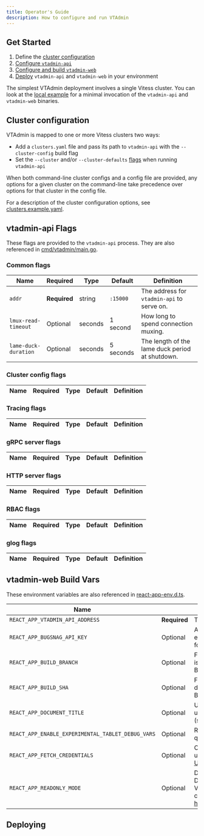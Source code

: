 ```yaml
---
title: Operator's Guide
description: How to configure and run VTAdmin
---
```


## Get Started

1. Define the [cluster configuration](#cluster-configuration)
1. [Configure `vtadmin-api`](#vtadmin-api-flags)
1. [Configure and build `vtadmin-web`](#vtadmin-web-build-vars)
1. [Deploy](#deploying) `vtadmin-api` and `vtadmin-web` in your environment

The simplest VTAdmin deployment involves a single Vitess cluster. You can look
at the [local example](https://github.com/vitessio/vitess/blob/main/examples/local/scripts/vtadmin-up.sh) for a
minimal invocation of the `vtadmin-api` and `vtadmin-web` binaries.

## Cluster configuration

VTAdmin is mapped to one or more Vitess clusters two ways:

- Add a `clusters.yaml` file and pass its path to `vtadmin-api` with the `--cluster-config` build flag
- Set the `--cluster` and/or `--cluster-defaults` [flags](#vtadmin-api-flags) when running `vtadmin-api`

When both command-line cluster configs and a config file are provided, any options for a given cluster on the command-line take precedence over options for that cluster in the config file. 

For a description of the cluster configuration options, see [clusters.example.yaml](https://github.com/vitessio/vitess/blob/main/doc/vtadmin/clusters.yaml).


## vtadmin-api Flags

These flags are provided to the `vtadmin-api` process. They are also referenced in [cmd/vtadmin/main.go](https://github.com/vitessio/vitess/blob/main/go/cmd/vtadmin/main.go).

### Common flags

| Name | Required | Type | Default | Definition |
| -------- | --------- | --------- | --------- |--------- |
| `addr` | **Required** | string | `:15000` | The address for `vtadmin-api` to serve on. |
| `lmux-read-timeout` | Optional | seconds | 1 second | How long to spend connection muxing. | 
| `lame-duck-duration` | Optional | seconds | 5 seconds | The length of the lame duck period at shutdown. |

### Cluster config flags

| Name | Required | Type | Default | Definition |
| -------- | --------- | --------- | --------- |--------- |

### Tracing flags

| Name | Required | Type | Default | Definition |
| -------- | --------- | --------- | --------- |--------- |

### gRPC server flags

| Name | Required | Type | Default | Definition |
| -------- | --------- | --------- | --------- |--------- |

### HTTP server flags

| Name | Required | Type | Default | Definition |
| -------- | --------- | --------- | --------- |--------- |

### RBAC flags

| Name | Required | Type | Default | Definition |
| -------- | --------- | --------- | --------- |--------- |

### glog flags

| Name | Required | Type | Default | Definition |
| -------- | --------- | --------- | --------- |--------- |

## vtadmin-web Build Vars 

These environment variables are also referenced in [react-app-env.d.ts](https://github.com/vitessio/vitess/blob/main/web/vtadmin/src/react-app-env.d.ts).

| Name | | Definition |
| -------- | --------- | --------- |
| `REACT_APP_VTADMIN_API_ADDRESS` | **Required** | The full address of `vtadmin-api`'s HTTP interface. Example: "http://127.0.0.1:12345" |
| `REACT_APP_BUGSNAG_API_KEY` | Optional | An API key for https://bugsnag.com, for those using Bugsnag to capture client-side errors. If defined, the [@bugsnag/js](https://www.npmjs.com/package/@bugsnag/js) client will be initialized. Your Bugsnag API key can be found in your Bugsnag Project Settings. | 
| `REACT_APP_BUILD_BRANCH` | Optional | For debugging purposes. The branch that was used to build `vtadmin-web`. If defined, this is displayed on the Debug page. When `REACT_APP_BUGSNAG_API_KEY` is also defined, Bugsnag errors will be annotated with the branch. | 
| `REACT_APP_BUILD_SHA` | Optional | For debugging purposes. The SHA that was used to build `vtadmin-web`. If defined, this is displayed on the Debug page. When `REACT_APP_BUGSNAG_API_KEY` is also defined, Bugsnag errors will be annotated with the SHA.  | 
| `REACT_APP_DOCUMENT_TITLE` | Optional | Used for the document.title property. The default is "VTAdmin". Overriding this can be useful to differentiate between multiple VTAdmin deployments, e.g., "VTAdmin (staging)". |
| `REACT_APP_ENABLE_EXPERIMENTAL_TABLET_DEBUG_VARS` | Optional | Recommended. Defaults to "false". When "true", enables front-end components that query vtadmin-api's /api/experimental/tablet/{tablet}/debug/vars endpoint.| 
| `REACT_APP_FETCH_CREDENTIALS` | Optional | Configures the `credentials` property for fetch requests made against vtadmin-api. If unspecified, uses fetch defaults. See https://developer.mozilla.org/en-US/docs/Web/API/Fetch_API/Using_Fetch#sending_a_request_with_credentials_included | 
| `REACT_APP_READONLY_MODE` | Optional | Defaults to "false". If "true", UI controls that correspond to write actions (PUT, POST, DELETE) will be hidden. Note that this *only* affects the UI. If write actions are a concern, Vitess operators are encouraged to also configure vtadmin-api for role-based access control (RBAC) if needed; see https://github.com/vitessio/vitess/blob/main/go/vt/vtadmin/rbac/rbac.go | 


## Deploying

